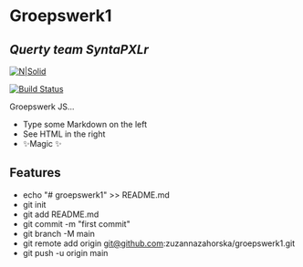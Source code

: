 # Groepswerk1
## _Querty team SyntaPXLr_

[![N|Solid](https://cldup.com/dTxpPi9lDf.thumb.png)](https://nodesource.com/products/nsolid)

[![Build Status](https://travis-ci.org/joemccann/dillinger.svg?branch=master)](https://travis-ci.org/joemccann/dillinger)

Groepswerk JS...

- Type some Markdown on the left
- See HTML in the right
- ✨Magic ✨

## Features

- echo "# groepswerk1" >> README.md
- git init
- git add README.md
- git commit -m "first commit"
- git branch -M main
- git remote add origin git@github.com:zuzannazahorska/groepswerk1.git
- git push -u origin main